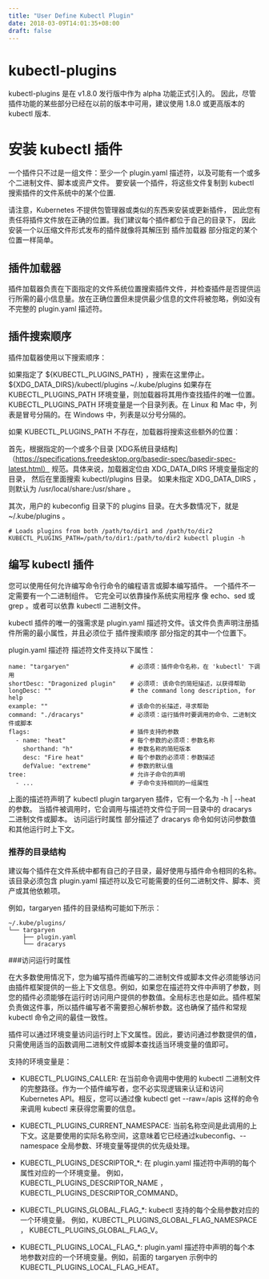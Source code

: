 ```yaml
---
title: "User Define Kubectl Plugin"
date: 2018-03-09T14:01:35+08:00
draft: false
---
```


# kubectl-plugins

kubectl-plugins 是在 v1.8.0 发行版中作为 alpha 功能正式引入的。 
因此，尽管插件功能的某些部分已经在以前的版本中可用，建议使用 1.8.0 或更高版本的 kubectl 版本.

# 安装 kubectl 插件

一个插件只不过是一组文件：至少一个 plugin.yaml 描述符，以及可能有一个或多个二进制文件、脚本或资产文件。 
要安装一个插件，将这些文件复制到 kubectl 搜索插件的文件系统中的某个位置.

请注意，Kubernetes 不提供包管理器或类似的东西来安装或更新插件，
因此您有责任将插件文件放在正确的位置。我们建议每个插件都位于自己的目录下，
因此安装一个以压缩文件形式发布的插件就像将其解压到 插件加载器 部分指定的某个位置一样简单。

## 插件加载器

插件加载器负责在下面指定的文件系统位置搜索插件文件，并检查插件是否提供运行所需的最小信息量。放在正确位置但未提供最少信息的文件将被忽略，例如没有不完整的 plugin.yaml 描述符。

## 插件搜索顺序

插件加载器使用以下搜索顺序：

如果指定了 ${KUBECTL_PLUGINS_PATH} ，搜索在这里停止。
${XDG_DATA_DIRS}/kubectl/plugins
~/.kube/plugins
如果存在 KUBECTL_PLUGINS_PATH 环境变量，则加载器将其用作查找插件的唯一位置。 KUBECTL_PLUGINS_PATH 环境变量是一个目录列表。在 Linux 和 Mac 中，列表是冒号分隔的。在 Windows 中，列表是以分号分隔的。

如果 KUBECTL_PLUGINS_PATH 不存在，加载器将搜索这些额外的位置：

首先，根据指定的一个或多个目录 [XDG系统目录结构]（https://specifications.freedesktop.org/basedir-spec/basedir-spec-latest.html） 规范。具体来说，加载器定位由 XDG_DATA_DIRS 环境变量指定的目录， 然后在里面搜索 kubectl/plugins 目录。 如果未指定 XDG_DATA_DIRS ，则默认为 /usr/local/share:/usr/share 。

其次，用户的 kubeconfig 目录下的 plugins 目录。在大多数情况下，就是 ~/.kube/plugins 。

```
# Loads plugins from both /path/to/dir1 and /path/to/dir2
KUBECTL_PLUGINS_PATH=/path/to/dir1:/path/to/dir2 kubectl plugin -h
```


## 编写 kubectl 插件

您可以使用任何允许编写命令行命令的编程语言或脚本编写插件。 一个插件不一定需要有一个二进制组件。 它完全可以依靠操作系统实用程序 像 echo、sed 或 grep 。或者可以依靠 kubectl 二进制文件。

kubectl 插件的唯一的强需求是 plugin.yaml 描述符文件。该文件负责声明注册插件所需的最小属性，并且必须位于 插件搜索顺序 部分指定的其中一个位置下。

plugin.yaml 描述符
描述符文件支持以下属性：
```
name: "targaryen"                 # 必须项：插件命令名称，在 'kubectl' 下调用
shortDesc: "Dragonized plugin"    # 必须项: 该命令的简短描述，以获得帮助
longDesc: ""                      # the command long description, for help
example: ""                       # 该命令的长描述，寻求帮助
command: "./dracarys"             # 必须项：运行插件时要调用的命令、二进制文件或脚本
flags:                            # 插件支持的参数
  - name: "heat"                  # 每个参数的必须项：参数名称
    shorthand: "h"                # 参数名称的简短版本
    desc: "Fire heat"             # 每个参数的必须项：参数描述
    defValue: "extreme"           # 参数的默认值
tree:                             # 允许子命令的声明
  - ...                           # 子命令支持相同的一组属性
```
上面的描述符声明了 kubectl plugin targaryen 插件，它有一个名为 -h | --heat 的参数。 当插件被调用时，它会调用与描述符文件位于同一目录中的 dracarys 二进制文件或脚本。 访问运行时属性 部分描述了 dracarys 命令如何访问参数值和其他运行时上下文。


### 推荐的目录结构
建议每个插件在文件系统中都有自己的子目录，最好使用与插件命令相同的名称。该目录必须包含 plugin.yaml 描述符以及它可能需要的任何二进制文件、脚本、资产或其他依赖项。

例如，targaryen 插件的目录结构可能如下所示：

```
~/.kube/plugins/
└── targaryen
    ├── plugin.yaml
    └── dracarys
```

###访问运行时属性

在大多数使用情况下，您为编写插件而编写的二进制文件或脚本文件必须能够访问由插件框架提供的一些上下文信息。例如，如果您在描述符文件中声明了参数，则您的插件必须能够在运行时访问用户提供的参数值。全局标志也是如此。插件框架负责做这件事，所以插件编写者不需要担心解析参数。这也确保了插件和常规 kubectl 命令之间的最佳一致性。

插件可以通过环境变量访问运行时上下文属性。因此，要访问通过参数提供的值，只需使用适当的函数调用二进制文件或脚本查找适当环境变量的值即可。

支持的环境变量是：

- KUBECTL_PLUGINS_CALLER: 在当前命令调用中使用的 kubectl 二进制文件的完整路径。作为一个插件编写者，您不必实现逻辑来认证和访问 Kubernetes API。相反，您可以通过像 kubectl get --raw=/apis 这样的命令来调用 kubectl 来获得您需要的信息。

- KUBECTL_PLUGINS_CURRENT_NAMESPACE: 当前名称空间是此调用的上下文。这是要使用的实际名称空间，这意味着它已经通过kubeconfig、--namespace 全局参数、环境变量等提供的优先级处理。

- KUBECTL_PLUGINS_DESCRIPTOR_*: 在 plugin.yaml 描述符中声明的每个属性对应的一个环境变量。 例如，KUBECTL_PLUGINS_DESCRIPTOR_NAME ， KUBECTL_PLUGINS_DESCRIPTOR_COMMAND。

- KUBECTL_PLUGINS_GLOBAL_FLAG_*: kubectl 支持的每个全局参数对应的一个环境变量。 例如，KUBECTL_PLUGINS_GLOBAL_FLAG_NAMESPACE ， KUBECTL_PLUGINS_GLOBAL_FLAG_V。

- KUBECTL_PLUGINS_LOCAL_FLAG_*: plugin.yaml 描述符中声明的每个本地参数对应的一个环境变量。例如，前面的 targaryen 示例中的 KUBECTL_PLUGINS_LOCAL_FLAG_HEAT。

